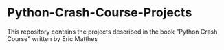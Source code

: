 # Python-Crash-Course-Projects
This repository contains the projects described in the book "Python Crash Course" written by Eric Matthes
